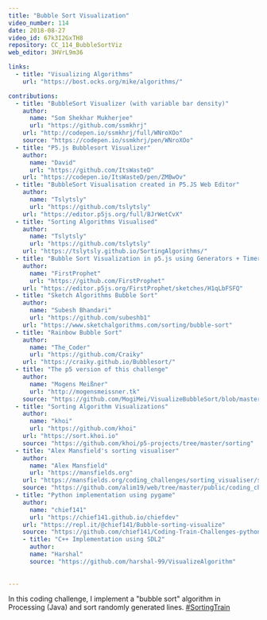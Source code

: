 ```yaml
---
title: "Bubble Sort Visualization"
video_number: 114
date: 2018-08-27
video_id: 67k3I2GxTH8
repository: CC_114_BubbleSortViz
web_editor: 3HVrL9m36

links:
  - title: "Visualizing Algorithms"
    url: "https://bost.ocks.org/mike/algorithms/"

contributions:
  - title: "BubbleSort Visualizer (with variable bar density)"
    author:
      name: "Som Shekhar Mukherjee"
      url: "https://github.com/ssmkhrj"
    url: "http://codepen.io/ssmkhrj/full/WNroXOo"
    source: "https://codepen.io/ssmkhrj/pen/WNroXOo"
  - title: "P5.js Bubblesort Visualizer"
    author:
      name: "David"
      url: "https://github.com/ItsWasteD"
    url: "https://codepen.io/ItsWasteD/pen/ZMBwOv"
  - title: "BubbleSort Visualisation created in P5.JS Web Editor"
    author:
      name: "Tslytsly"
      url: "https://github.com/tslytsly"
    url: "https://editor.p5js.org/full/BJrWetCvX"
  - title: "Sorting Algorithms Visualised"
    author:
      name: "Tslytsly"
      url: "https://github.com/tslytsly"
    url: "https://tslytsly.github.io/SortingAlgorithms/"
  - title: "Bubble Sort Visualization in p5.js using Generators + Timer"
    author:
      name: "FirstProphet"
      url: "https://github.com/FirstProphet"
    url: "https://editor.p5js.org/FirstProphet/sketches/H1qLbFSFQ"
  - title: "Sketch Algorithms Bubble Sort"
    author:
      name: "Subesh Bhandari"
      url: "https://github.com/subeshb1"
    url: "https://www.sketchalgorithms.com/sorting/bubble-sort"
  - title: "Rainbow Bubble Sort"
    author:
      name: "The_Coder"
      url: "https://github.com/Craiky"
    url: "https://craiky.github.io/Bubblesort/"
  - title: "The p5 version of this challenge"
    author:
      name: "Mogens Meißner"
      url: "http://mogensmeissner.tk"
    source: "https://github.com/MogiMei/VisualizeBubbleSort/blob/master/sketch.js"
  - title: "Sorting Algorithm Visualizations"
    author:
      name: "khoi"
      url: "https://github.com/khoi"
    url: "https://sort.khoi.io"
    source: "https://github.com/khoi/p5-projects/tree/master/sorting"
  - title: "Alex Mansfield's sorting visualiser"
    author:
      name: "Alex Mansfield"
      url: "https://mansfields.org"
    url: "https://mansfields.org/coding_challenges/sorting_visualiser/sorter.html?algo=bubble"
    source: "https://github.com/alim19/web/tree/master/public/coding_challenges/sorting_visualiser/"
  - title: "Python implementation using pygame"
    author:
      name: "chief141"
      url: "https://chief141.github.io/chiefdev"
    url: "https://repl.it/@chief141/Bubble-sorting-visualize"
    source: "https://github.com/chief141/Coding-Train-Challenges-python/tree/master/bubble_sorting_visualize"
    - title: "C++ Implementation using SDL2"
      author:
      name: "Harshal"
      source: "https://github.com/harshal-99/VisualizeAlgorithm"
      
      
---
```


In this coding challenge, I implement a "bubble sort" algorithm in Processing (Java) and sort randomly generated lines. [#SortingTrain](https://twitter.com/hashtag/SortingTrain)
